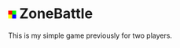 # ![screenshot of sample](https://github.com/VITALIY1000/ZoneBattle/blob/master/res/icon.png) ZoneBattle
This is my simple game previously for two players.
